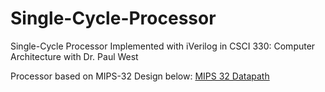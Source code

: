 # Single-Cycle-Processor
Single-Cycle Processor Implemented with iVerilog in CSCI 330: Computer Architecture with Dr. Paul West

Processor based on MIPS-32 Design below:
[MIPS 32 Datapath](pics/07-datapath.pdf)
